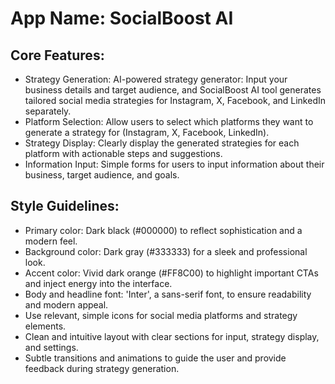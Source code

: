 # **App Name**: SocialBoost AI

## Core Features:

- Strategy Generation: AI-powered strategy generator: Input your business details and target audience, and SocialBoost AI tool generates tailored social media strategies for Instagram, X, Facebook, and LinkedIn separately.
- Platform Selection: Allow users to select which platforms they want to generate a strategy for (Instagram, X, Facebook, LinkedIn).
- Strategy Display: Clearly display the generated strategies for each platform with actionable steps and suggestions.
- Information Input: Simple forms for users to input information about their business, target audience, and goals.

## Style Guidelines:

- Primary color: Dark black (#000000) to reflect sophistication and a modern feel.
- Background color: Dark gray (#333333) for a sleek and professional look.
- Accent color: Vivid dark orange (#FF8C00) to highlight important CTAs and inject energy into the interface.
- Body and headline font: 'Inter', a sans-serif font, to ensure readability and modern appeal.
- Use relevant, simple icons for social media platforms and strategy elements.
- Clean and intuitive layout with clear sections for input, strategy display, and settings.
- Subtle transitions and animations to guide the user and provide feedback during strategy generation.